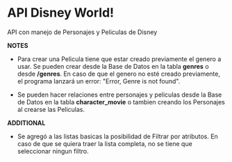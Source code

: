# API Disney World!

API con manejo de Personajes y Peliculas de Disney

**NOTES**
- Para crear una Pelicula tiene que estar creado previamente el genero a usar. Se pueden crear desde la Base de Datos en la tabla **genres** o desde **/genres**. 
En caso de que el genero no esté creado previamente, el programa lanzará un error: 
"Error, Genre is not found".

- Se pueden hacer relaciones entre personajes y peliculas desde la Base de Datos en la tabla **character_movie** o tambien creando los Personajes al crearse las Peliculas.

**ADDITIONAL**
- Se agregó a las listas basicas la posibilidad de Filtrar por atributos. En caso de que se quiera traer la lista completa, no se tiene que seleccionar ningun filtro.